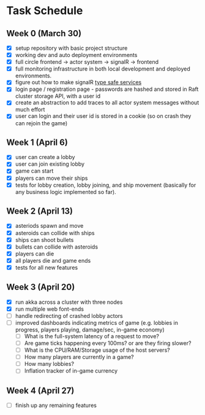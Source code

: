 # Task Schedule

## Week 0 (March 30)

- [x] setup repository with basic project structure
- [x] working dev and auto deployment environments
- [x] full circle frontend -> actor system -> signalR -> frontend
- [x] full monitoring infrastructure in both local development and deployed environments.
- [x] figure out how to make signalR [type safe services](https://kristoffer-strube.dk/post/typed-signalr-clients-making-type-safe-real-time-communication-in-dotnet/)
- [x] login page / registration page - passwords are hashed and stored in Raft cluster storage API, with a user id
- [x] create an abstraction to add traces to all actor system messages without much effort
- [x] user can login and their user id is stored in a cookie (so on crash they can rejoin the game)

## Week 1 (April 6)

- [x] user can create a lobby
- [x] user can join existing lobby
- [x] game can start
- [x] players can move their ships
- [x] tests for lobby creation, lobby joining, and ship movement (basically for any business logic implemented so far).

## Week 2 (April 13)

- [x] asteriods spawn and move
- [x] asteroids can collide with ships
- [x] ships can shoot bullets
- [x] bullets can collide with asteroids
- [x] players can die
- [x] all players die and game ends
- [x] tests for all new features

## Week 3 (April 20)

- [x] run akka across a cluster with three nodes
- [x] run multiple web font-ends
- [ ] handle redirecting of crashed lobby actors
- [ ] improved dashboards indicating metrics of game (e.g. lobbies in progress, players playing, damage/sec, in-game economy)
  - [ ] What is the full-system latency of a request to move?
  - [ ] Are game ticks happening every 100ms? or are they firing slower?
  - [ ] What is the CPU/RAM/Storage usage of the host servers?
  - [ ] How many players are currently in a game?
  - [ ] How many lobbies?
  - [ ] Inflation tracker of in-game currency

## Week 4 (April 27)

- [ ] finish up any remaining features
